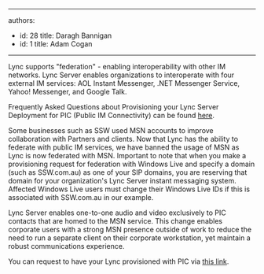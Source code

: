 

---
authors:
  - id: 28
    title: Daragh Bannigan
  - id: 1
    title: Adam Cogan
---




<span class='intro'> Lync supports &quot;federation&quot; - enabling interoperability with other IM networks. Lync Server enables organizations to interoperate with four external IM services&#58; AOL Instant Messenger, .NET Messenger Service, Yahoo! Messenger, and Google Talk.  </span>

<p>Frequently Asked Questions about Provisioning your Lync Server Deployment for PIC (Public IM Connectivity) can be found <a target="_blank" href="https&#58;//pic.lync.com/provision/Logon/FAQ.htm">here</a>.</p>

<p>Some businesses such as SSW used MSN accounts to improve collaboration with Partners and clients. Now that Lync has the ability to federate with public IM services, we have banned the usage of MSN as Lync is now federated with MSN. Important to note that when you make a provisioning request for federation with Windows Live and specify a domain (such as SSW.com.au) as one of your SIP domains, you are reserving that domain for your organization's Lync Server instant messaging system. Affected Windows Live users must change their Windows Live IDs if this is associated with SSW.com.au in our example.</p>

<p>Lync Server enables one-to-one audio and video exclusively to PIC contacts that are homed to the MSN service. This change enables corporate users with a strong MSN presence outside of work to reduce the need to run a separate client on their corporate workstation, yet maintain a robust communications experience.</p>

<p>You can request to have your Lync provisioned with PIC via <a target="_blank" href="https&#58;//pic.lync.com/">this link</a>.</p>



